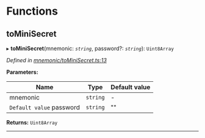 

# Functions

<a id="tominisecret"></a>

##  toMiniSecret

▸ **toMiniSecret**(mnemonic: *`string`*, password?: *`string`*): `Uint8Array`

*Defined in [mnemonic/toMiniSecret.ts:13](https://github.com/polkadot-js/common/blob/bb88778/packages/util-crypto/src/mnemonic/toMiniSecret.ts#L13)*

**Parameters:**

| Name | Type | Default value |
| ------ | ------ | ------ |
| mnemonic | `string` | - |
| `Default value` password | `string` | &quot;&quot; |

**Returns:** `Uint8Array`

___

